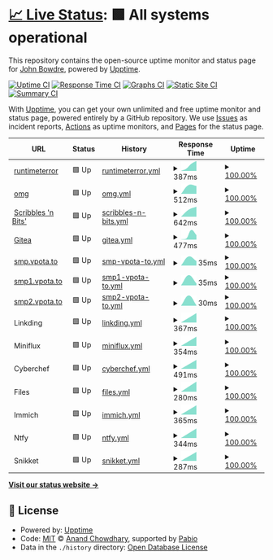 # [📈 Live Status](https://jbowdre.github.io/upptime): <!--live status--> **🟩 All systems operational**

This repository contains the open-source uptime monitor and status page for [John Bowdre](runtimeterror.dev), powered by [Upptime](https://github.com/upptime/upptime).

[![Uptime CI](https://github.com/jbowdre/upptime/workflows/Uptime%20CI/badge.svg)](https://github.com/jbowdre/upptime/actions?query=workflow%3A%22Uptime+CI%22)
[![Response Time CI](https://github.com/jbowdre/upptime/workflows/Response%20Time%20CI/badge.svg)](https://github.com/jbowdre/upptime/actions?query=workflow%3A%22Response+Time+CI%22)
[![Graphs CI](https://github.com/jbowdre/upptime/workflows/Graphs%20CI/badge.svg)](https://github.com/jbowdre/upptime/actions?query=workflow%3A%22Graphs+CI%22)
[![Static Site CI](https://github.com/jbowdre/upptime/workflows/Static%20Site%20CI/badge.svg)](https://github.com/jbowdre/upptime/actions?query=workflow%3A%22Static+Site+CI%22)
[![Summary CI](https://github.com/jbowdre/upptime/workflows/Summary%20CI/badge.svg)](https://github.com/jbowdre/upptime/actions?query=workflow%3A%22Summary+CI%22)

With [Upptime](https://upptime.js.org), you can get your own unlimited and free uptime monitor and status page, powered entirely by a GitHub repository. We use [Issues](https://github.com/jbowdre/upptime/issues) as incident reports, [Actions](https://github.com/jbowdre/upptime/actions) as uptime monitors, and [Pages](https://jbowdre.github.io/upptime) for the status page.

<!--start: status pages-->
<!-- This summary is generated by Upptime (https://github.com/upptime/upptime) -->
<!-- Do not edit this manually, your changes will be overwritten -->
<!-- prettier-ignore -->
| URL | Status | History | Response Time | Uptime |
| --- | ------ | ------- | ------------- | ------ |
| <img alt="" src="https://icons.duckduckgo.com/ip3/runtimeterror.dev.ico" height="13"> [runtimeterror](https://runtimeterror.dev) | 🟩 Up | [runtimeterror.yml](https://github.com/jbowdre/upptime/commits/HEAD/history/runtimeterror.yml) | <details><summary><img alt="Response time graph" src="./graphs/runtimeterror/response-time-week.png" height="20"> 387ms</summary><br><a href="https://upptime.jbowdre.lol/history/runtimeterror"><img alt="Response time 387" src="https://img.shields.io/endpoint?url=https%3A%2F%2Fraw.githubusercontent.com%2Fjbowdre%2Fupptime%2FHEAD%2Fapi%2Fruntimeterror%2Fresponse-time.json"></a><br><a href="https://upptime.jbowdre.lol/history/runtimeterror"><img alt="24-hour response time 387" src="https://img.shields.io/endpoint?url=https%3A%2F%2Fraw.githubusercontent.com%2Fjbowdre%2Fupptime%2FHEAD%2Fapi%2Fruntimeterror%2Fresponse-time-day.json"></a><br><a href="https://upptime.jbowdre.lol/history/runtimeterror"><img alt="7-day response time 387" src="https://img.shields.io/endpoint?url=https%3A%2F%2Fraw.githubusercontent.com%2Fjbowdre%2Fupptime%2FHEAD%2Fapi%2Fruntimeterror%2Fresponse-time-week.json"></a><br><a href="https://upptime.jbowdre.lol/history/runtimeterror"><img alt="30-day response time 387" src="https://img.shields.io/endpoint?url=https%3A%2F%2Fraw.githubusercontent.com%2Fjbowdre%2Fupptime%2FHEAD%2Fapi%2Fruntimeterror%2Fresponse-time-month.json"></a><br><a href="https://upptime.jbowdre.lol/history/runtimeterror"><img alt="1-year response time 387" src="https://img.shields.io/endpoint?url=https%3A%2F%2Fraw.githubusercontent.com%2Fjbowdre%2Fupptime%2FHEAD%2Fapi%2Fruntimeterror%2Fresponse-time-year.json"></a></details> | <details><summary><a href="https://upptime.jbowdre.lol/history/runtimeterror">100.00%</a></summary><a href="https://upptime.jbowdre.lol/history/runtimeterror"><img alt="All-time uptime 100.00%" src="https://img.shields.io/endpoint?url=https%3A%2F%2Fraw.githubusercontent.com%2Fjbowdre%2Fupptime%2FHEAD%2Fapi%2Fruntimeterror%2Fuptime.json"></a><br><a href="https://upptime.jbowdre.lol/history/runtimeterror"><img alt="24-hour uptime 100.00%" src="https://img.shields.io/endpoint?url=https%3A%2F%2Fraw.githubusercontent.com%2Fjbowdre%2Fupptime%2FHEAD%2Fapi%2Fruntimeterror%2Fuptime-day.json"></a><br><a href="https://upptime.jbowdre.lol/history/runtimeterror"><img alt="7-day uptime 100.00%" src="https://img.shields.io/endpoint?url=https%3A%2F%2Fraw.githubusercontent.com%2Fjbowdre%2Fupptime%2FHEAD%2Fapi%2Fruntimeterror%2Fuptime-week.json"></a><br><a href="https://upptime.jbowdre.lol/history/runtimeterror"><img alt="30-day uptime 100.00%" src="https://img.shields.io/endpoint?url=https%3A%2F%2Fraw.githubusercontent.com%2Fjbowdre%2Fupptime%2FHEAD%2Fapi%2Fruntimeterror%2Fuptime-month.json"></a><br><a href="https://upptime.jbowdre.lol/history/runtimeterror"><img alt="1-year uptime 100.00%" src="https://img.shields.io/endpoint?url=https%3A%2F%2Fraw.githubusercontent.com%2Fjbowdre%2Fupptime%2FHEAD%2Fapi%2Fruntimeterror%2Fuptime-year.json"></a></details>
| <img alt="" src="https://icons.duckduckgo.com/ip3/jbowdre.lol.ico" height="13"> [omg](https://jbowdre.lol) | 🟩 Up | [omg.yml](https://github.com/jbowdre/upptime/commits/HEAD/history/omg.yml) | <details><summary><img alt="Response time graph" src="./graphs/omg/response-time-week.png" height="20"> 512ms</summary><br><a href="https://upptime.jbowdre.lol/history/omg"><img alt="Response time 512" src="https://img.shields.io/endpoint?url=https%3A%2F%2Fraw.githubusercontent.com%2Fjbowdre%2Fupptime%2FHEAD%2Fapi%2Fomg%2Fresponse-time.json"></a><br><a href="https://upptime.jbowdre.lol/history/omg"><img alt="24-hour response time 512" src="https://img.shields.io/endpoint?url=https%3A%2F%2Fraw.githubusercontent.com%2Fjbowdre%2Fupptime%2FHEAD%2Fapi%2Fomg%2Fresponse-time-day.json"></a><br><a href="https://upptime.jbowdre.lol/history/omg"><img alt="7-day response time 512" src="https://img.shields.io/endpoint?url=https%3A%2F%2Fraw.githubusercontent.com%2Fjbowdre%2Fupptime%2FHEAD%2Fapi%2Fomg%2Fresponse-time-week.json"></a><br><a href="https://upptime.jbowdre.lol/history/omg"><img alt="30-day response time 512" src="https://img.shields.io/endpoint?url=https%3A%2F%2Fraw.githubusercontent.com%2Fjbowdre%2Fupptime%2FHEAD%2Fapi%2Fomg%2Fresponse-time-month.json"></a><br><a href="https://upptime.jbowdre.lol/history/omg"><img alt="1-year response time 512" src="https://img.shields.io/endpoint?url=https%3A%2F%2Fraw.githubusercontent.com%2Fjbowdre%2Fupptime%2FHEAD%2Fapi%2Fomg%2Fresponse-time-year.json"></a></details> | <details><summary><a href="https://upptime.jbowdre.lol/history/omg">100.00%</a></summary><a href="https://upptime.jbowdre.lol/history/omg"><img alt="All-time uptime 100.00%" src="https://img.shields.io/endpoint?url=https%3A%2F%2Fraw.githubusercontent.com%2Fjbowdre%2Fupptime%2FHEAD%2Fapi%2Fomg%2Fuptime.json"></a><br><a href="https://upptime.jbowdre.lol/history/omg"><img alt="24-hour uptime 100.00%" src="https://img.shields.io/endpoint?url=https%3A%2F%2Fraw.githubusercontent.com%2Fjbowdre%2Fupptime%2FHEAD%2Fapi%2Fomg%2Fuptime-day.json"></a><br><a href="https://upptime.jbowdre.lol/history/omg"><img alt="7-day uptime 100.00%" src="https://img.shields.io/endpoint?url=https%3A%2F%2Fraw.githubusercontent.com%2Fjbowdre%2Fupptime%2FHEAD%2Fapi%2Fomg%2Fuptime-week.json"></a><br><a href="https://upptime.jbowdre.lol/history/omg"><img alt="30-day uptime 100.00%" src="https://img.shields.io/endpoint?url=https%3A%2F%2Fraw.githubusercontent.com%2Fjbowdre%2Fupptime%2FHEAD%2Fapi%2Fomg%2Fuptime-month.json"></a><br><a href="https://upptime.jbowdre.lol/history/omg"><img alt="1-year uptime 100.00%" src="https://img.shields.io/endpoint?url=https%3A%2F%2Fraw.githubusercontent.com%2Fjbowdre%2Fupptime%2FHEAD%2Fapi%2Fomg%2Fuptime-year.json"></a></details>
| <img alt="" src="https://icons.duckduckgo.com/ip3/scribbles.jbowdre.lol.ico" height="13"> [Scribbles 'n Bits'](https://scribbles.jbowdre.lol) | 🟩 Up | [scribbles-n-bits.yml](https://github.com/jbowdre/upptime/commits/HEAD/history/scribbles-n-bits.yml) | <details><summary><img alt="Response time graph" src="./graphs/scribbles-n-bits/response-time-week.png" height="20"> 642ms</summary><br><a href="https://upptime.jbowdre.lol/history/scribbles-n-bits"><img alt="Response time 642" src="https://img.shields.io/endpoint?url=https%3A%2F%2Fraw.githubusercontent.com%2Fjbowdre%2Fupptime%2FHEAD%2Fapi%2Fscribbles-n-bits%2Fresponse-time.json"></a><br><a href="https://upptime.jbowdre.lol/history/scribbles-n-bits"><img alt="24-hour response time 642" src="https://img.shields.io/endpoint?url=https%3A%2F%2Fraw.githubusercontent.com%2Fjbowdre%2Fupptime%2FHEAD%2Fapi%2Fscribbles-n-bits%2Fresponse-time-day.json"></a><br><a href="https://upptime.jbowdre.lol/history/scribbles-n-bits"><img alt="7-day response time 642" src="https://img.shields.io/endpoint?url=https%3A%2F%2Fraw.githubusercontent.com%2Fjbowdre%2Fupptime%2FHEAD%2Fapi%2Fscribbles-n-bits%2Fresponse-time-week.json"></a><br><a href="https://upptime.jbowdre.lol/history/scribbles-n-bits"><img alt="30-day response time 642" src="https://img.shields.io/endpoint?url=https%3A%2F%2Fraw.githubusercontent.com%2Fjbowdre%2Fupptime%2FHEAD%2Fapi%2Fscribbles-n-bits%2Fresponse-time-month.json"></a><br><a href="https://upptime.jbowdre.lol/history/scribbles-n-bits"><img alt="1-year response time 642" src="https://img.shields.io/endpoint?url=https%3A%2F%2Fraw.githubusercontent.com%2Fjbowdre%2Fupptime%2FHEAD%2Fapi%2Fscribbles-n-bits%2Fresponse-time-year.json"></a></details> | <details><summary><a href="https://upptime.jbowdre.lol/history/scribbles-n-bits">100.00%</a></summary><a href="https://upptime.jbowdre.lol/history/scribbles-n-bits"><img alt="All-time uptime 100.00%" src="https://img.shields.io/endpoint?url=https%3A%2F%2Fraw.githubusercontent.com%2Fjbowdre%2Fupptime%2FHEAD%2Fapi%2Fscribbles-n-bits%2Fuptime.json"></a><br><a href="https://upptime.jbowdre.lol/history/scribbles-n-bits"><img alt="24-hour uptime 100.00%" src="https://img.shields.io/endpoint?url=https%3A%2F%2Fraw.githubusercontent.com%2Fjbowdre%2Fupptime%2FHEAD%2Fapi%2Fscribbles-n-bits%2Fuptime-day.json"></a><br><a href="https://upptime.jbowdre.lol/history/scribbles-n-bits"><img alt="7-day uptime 100.00%" src="https://img.shields.io/endpoint?url=https%3A%2F%2Fraw.githubusercontent.com%2Fjbowdre%2Fupptime%2FHEAD%2Fapi%2Fscribbles-n-bits%2Fuptime-week.json"></a><br><a href="https://upptime.jbowdre.lol/history/scribbles-n-bits"><img alt="30-day uptime 100.00%" src="https://img.shields.io/endpoint?url=https%3A%2F%2Fraw.githubusercontent.com%2Fjbowdre%2Fupptime%2FHEAD%2Fapi%2Fscribbles-n-bits%2Fuptime-month.json"></a><br><a href="https://upptime.jbowdre.lol/history/scribbles-n-bits"><img alt="1-year uptime 100.00%" src="https://img.shields.io/endpoint?url=https%3A%2F%2Fraw.githubusercontent.com%2Fjbowdre%2Fupptime%2FHEAD%2Fapi%2Fscribbles-n-bits%2Fuptime-year.json"></a></details>
| <img alt="" src="https://icons.duckduckgo.com/ip3/git.bowdre.net.ico" height="13"> [Gitea](https://git.bowdre.net) | 🟩 Up | [gitea.yml](https://github.com/jbowdre/upptime/commits/HEAD/history/gitea.yml) | <details><summary><img alt="Response time graph" src="./graphs/gitea/response-time-week.png" height="20"> 477ms</summary><br><a href="https://upptime.jbowdre.lol/history/gitea"><img alt="Response time 477" src="https://img.shields.io/endpoint?url=https%3A%2F%2Fraw.githubusercontent.com%2Fjbowdre%2Fupptime%2FHEAD%2Fapi%2Fgitea%2Fresponse-time.json"></a><br><a href="https://upptime.jbowdre.lol/history/gitea"><img alt="24-hour response time 477" src="https://img.shields.io/endpoint?url=https%3A%2F%2Fraw.githubusercontent.com%2Fjbowdre%2Fupptime%2FHEAD%2Fapi%2Fgitea%2Fresponse-time-day.json"></a><br><a href="https://upptime.jbowdre.lol/history/gitea"><img alt="7-day response time 477" src="https://img.shields.io/endpoint?url=https%3A%2F%2Fraw.githubusercontent.com%2Fjbowdre%2Fupptime%2FHEAD%2Fapi%2Fgitea%2Fresponse-time-week.json"></a><br><a href="https://upptime.jbowdre.lol/history/gitea"><img alt="30-day response time 477" src="https://img.shields.io/endpoint?url=https%3A%2F%2Fraw.githubusercontent.com%2Fjbowdre%2Fupptime%2FHEAD%2Fapi%2Fgitea%2Fresponse-time-month.json"></a><br><a href="https://upptime.jbowdre.lol/history/gitea"><img alt="1-year response time 477" src="https://img.shields.io/endpoint?url=https%3A%2F%2Fraw.githubusercontent.com%2Fjbowdre%2Fupptime%2FHEAD%2Fapi%2Fgitea%2Fresponse-time-year.json"></a></details> | <details><summary><a href="https://upptime.jbowdre.lol/history/gitea">100.00%</a></summary><a href="https://upptime.jbowdre.lol/history/gitea"><img alt="All-time uptime 100.00%" src="https://img.shields.io/endpoint?url=https%3A%2F%2Fraw.githubusercontent.com%2Fjbowdre%2Fupptime%2FHEAD%2Fapi%2Fgitea%2Fuptime.json"></a><br><a href="https://upptime.jbowdre.lol/history/gitea"><img alt="24-hour uptime 100.00%" src="https://img.shields.io/endpoint?url=https%3A%2F%2Fraw.githubusercontent.com%2Fjbowdre%2Fupptime%2FHEAD%2Fapi%2Fgitea%2Fuptime-day.json"></a><br><a href="https://upptime.jbowdre.lol/history/gitea"><img alt="7-day uptime 100.00%" src="https://img.shields.io/endpoint?url=https%3A%2F%2Fraw.githubusercontent.com%2Fjbowdre%2Fupptime%2FHEAD%2Fapi%2Fgitea%2Fuptime-week.json"></a><br><a href="https://upptime.jbowdre.lol/history/gitea"><img alt="30-day uptime 100.00%" src="https://img.shields.io/endpoint?url=https%3A%2F%2Fraw.githubusercontent.com%2Fjbowdre%2Fupptime%2FHEAD%2Fapi%2Fgitea%2Fuptime-month.json"></a><br><a href="https://upptime.jbowdre.lol/history/gitea"><img alt="1-year uptime 100.00%" src="https://img.shields.io/endpoint?url=https%3A%2F%2Fraw.githubusercontent.com%2Fjbowdre%2Fupptime%2FHEAD%2Fapi%2Fgitea%2Fuptime-year.json"></a></details>
| <img alt="" src="https://icons.duckduckgo.com/ip3/null.ico" height="13"> [smp.vpota.to](smp.vpota.to) | 🟩 Up | [smp-vpota-to.yml](https://github.com/jbowdre/upptime/commits/HEAD/history/smp-vpota-to.yml) | <details><summary><img alt="Response time graph" src="./graphs/smp-vpota-to/response-time-week.png" height="20"> 35ms</summary><br><a href="https://upptime.jbowdre.lol/history/smp-vpota-to"><img alt="Response time 35" src="https://img.shields.io/endpoint?url=https%3A%2F%2Fraw.githubusercontent.com%2Fjbowdre%2Fupptime%2FHEAD%2Fapi%2Fsmp-vpota-to%2Fresponse-time.json"></a><br><a href="https://upptime.jbowdre.lol/history/smp-vpota-to"><img alt="24-hour response time 35" src="https://img.shields.io/endpoint?url=https%3A%2F%2Fraw.githubusercontent.com%2Fjbowdre%2Fupptime%2FHEAD%2Fapi%2Fsmp-vpota-to%2Fresponse-time-day.json"></a><br><a href="https://upptime.jbowdre.lol/history/smp-vpota-to"><img alt="7-day response time 35" src="https://img.shields.io/endpoint?url=https%3A%2F%2Fraw.githubusercontent.com%2Fjbowdre%2Fupptime%2FHEAD%2Fapi%2Fsmp-vpota-to%2Fresponse-time-week.json"></a><br><a href="https://upptime.jbowdre.lol/history/smp-vpota-to"><img alt="30-day response time 35" src="https://img.shields.io/endpoint?url=https%3A%2F%2Fraw.githubusercontent.com%2Fjbowdre%2Fupptime%2FHEAD%2Fapi%2Fsmp-vpota-to%2Fresponse-time-month.json"></a><br><a href="https://upptime.jbowdre.lol/history/smp-vpota-to"><img alt="1-year response time 35" src="https://img.shields.io/endpoint?url=https%3A%2F%2Fraw.githubusercontent.com%2Fjbowdre%2Fupptime%2FHEAD%2Fapi%2Fsmp-vpota-to%2Fresponse-time-year.json"></a></details> | <details><summary><a href="https://upptime.jbowdre.lol/history/smp-vpota-to">100.00%</a></summary><a href="https://upptime.jbowdre.lol/history/smp-vpota-to"><img alt="All-time uptime 100.00%" src="https://img.shields.io/endpoint?url=https%3A%2F%2Fraw.githubusercontent.com%2Fjbowdre%2Fupptime%2FHEAD%2Fapi%2Fsmp-vpota-to%2Fuptime.json"></a><br><a href="https://upptime.jbowdre.lol/history/smp-vpota-to"><img alt="24-hour uptime 100.00%" src="https://img.shields.io/endpoint?url=https%3A%2F%2Fraw.githubusercontent.com%2Fjbowdre%2Fupptime%2FHEAD%2Fapi%2Fsmp-vpota-to%2Fuptime-day.json"></a><br><a href="https://upptime.jbowdre.lol/history/smp-vpota-to"><img alt="7-day uptime 100.00%" src="https://img.shields.io/endpoint?url=https%3A%2F%2Fraw.githubusercontent.com%2Fjbowdre%2Fupptime%2FHEAD%2Fapi%2Fsmp-vpota-to%2Fuptime-week.json"></a><br><a href="https://upptime.jbowdre.lol/history/smp-vpota-to"><img alt="30-day uptime 100.00%" src="https://img.shields.io/endpoint?url=https%3A%2F%2Fraw.githubusercontent.com%2Fjbowdre%2Fupptime%2FHEAD%2Fapi%2Fsmp-vpota-to%2Fuptime-month.json"></a><br><a href="https://upptime.jbowdre.lol/history/smp-vpota-to"><img alt="1-year uptime 100.00%" src="https://img.shields.io/endpoint?url=https%3A%2F%2Fraw.githubusercontent.com%2Fjbowdre%2Fupptime%2FHEAD%2Fapi%2Fsmp-vpota-to%2Fuptime-year.json"></a></details>
| <img alt="" src="https://icons.duckduckgo.com/ip3/null.ico" height="13"> [smp1.vpota.to](smp1.vpota.to) | 🟩 Up | [smp1-vpota-to.yml](https://github.com/jbowdre/upptime/commits/HEAD/history/smp1-vpota-to.yml) | <details><summary><img alt="Response time graph" src="./graphs/smp1-vpota-to/response-time-week.png" height="20"> 35ms</summary><br><a href="https://upptime.jbowdre.lol/history/smp1-vpota-to"><img alt="Response time 35" src="https://img.shields.io/endpoint?url=https%3A%2F%2Fraw.githubusercontent.com%2Fjbowdre%2Fupptime%2FHEAD%2Fapi%2Fsmp1-vpota-to%2Fresponse-time.json"></a><br><a href="https://upptime.jbowdre.lol/history/smp1-vpota-to"><img alt="24-hour response time 35" src="https://img.shields.io/endpoint?url=https%3A%2F%2Fraw.githubusercontent.com%2Fjbowdre%2Fupptime%2FHEAD%2Fapi%2Fsmp1-vpota-to%2Fresponse-time-day.json"></a><br><a href="https://upptime.jbowdre.lol/history/smp1-vpota-to"><img alt="7-day response time 35" src="https://img.shields.io/endpoint?url=https%3A%2F%2Fraw.githubusercontent.com%2Fjbowdre%2Fupptime%2FHEAD%2Fapi%2Fsmp1-vpota-to%2Fresponse-time-week.json"></a><br><a href="https://upptime.jbowdre.lol/history/smp1-vpota-to"><img alt="30-day response time 35" src="https://img.shields.io/endpoint?url=https%3A%2F%2Fraw.githubusercontent.com%2Fjbowdre%2Fupptime%2FHEAD%2Fapi%2Fsmp1-vpota-to%2Fresponse-time-month.json"></a><br><a href="https://upptime.jbowdre.lol/history/smp1-vpota-to"><img alt="1-year response time 35" src="https://img.shields.io/endpoint?url=https%3A%2F%2Fraw.githubusercontent.com%2Fjbowdre%2Fupptime%2FHEAD%2Fapi%2Fsmp1-vpota-to%2Fresponse-time-year.json"></a></details> | <details><summary><a href="https://upptime.jbowdre.lol/history/smp1-vpota-to">100.00%</a></summary><a href="https://upptime.jbowdre.lol/history/smp1-vpota-to"><img alt="All-time uptime 100.00%" src="https://img.shields.io/endpoint?url=https%3A%2F%2Fraw.githubusercontent.com%2Fjbowdre%2Fupptime%2FHEAD%2Fapi%2Fsmp1-vpota-to%2Fuptime.json"></a><br><a href="https://upptime.jbowdre.lol/history/smp1-vpota-to"><img alt="24-hour uptime 100.00%" src="https://img.shields.io/endpoint?url=https%3A%2F%2Fraw.githubusercontent.com%2Fjbowdre%2Fupptime%2FHEAD%2Fapi%2Fsmp1-vpota-to%2Fuptime-day.json"></a><br><a href="https://upptime.jbowdre.lol/history/smp1-vpota-to"><img alt="7-day uptime 100.00%" src="https://img.shields.io/endpoint?url=https%3A%2F%2Fraw.githubusercontent.com%2Fjbowdre%2Fupptime%2FHEAD%2Fapi%2Fsmp1-vpota-to%2Fuptime-week.json"></a><br><a href="https://upptime.jbowdre.lol/history/smp1-vpota-to"><img alt="30-day uptime 100.00%" src="https://img.shields.io/endpoint?url=https%3A%2F%2Fraw.githubusercontent.com%2Fjbowdre%2Fupptime%2FHEAD%2Fapi%2Fsmp1-vpota-to%2Fuptime-month.json"></a><br><a href="https://upptime.jbowdre.lol/history/smp1-vpota-to"><img alt="1-year uptime 100.00%" src="https://img.shields.io/endpoint?url=https%3A%2F%2Fraw.githubusercontent.com%2Fjbowdre%2Fupptime%2FHEAD%2Fapi%2Fsmp1-vpota-to%2Fuptime-year.json"></a></details>
| <img alt="" src="https://icons.duckduckgo.com/ip3/null.ico" height="13"> [smp2.vpota.to](smp2.vpota.to) | 🟩 Up | [smp2-vpota-to.yml](https://github.com/jbowdre/upptime/commits/HEAD/history/smp2-vpota-to.yml) | <details><summary><img alt="Response time graph" src="./graphs/smp2-vpota-to/response-time-week.png" height="20"> 30ms</summary><br><a href="https://upptime.jbowdre.lol/history/smp2-vpota-to"><img alt="Response time 30" src="https://img.shields.io/endpoint?url=https%3A%2F%2Fraw.githubusercontent.com%2Fjbowdre%2Fupptime%2FHEAD%2Fapi%2Fsmp2-vpota-to%2Fresponse-time.json"></a><br><a href="https://upptime.jbowdre.lol/history/smp2-vpota-to"><img alt="24-hour response time 30" src="https://img.shields.io/endpoint?url=https%3A%2F%2Fraw.githubusercontent.com%2Fjbowdre%2Fupptime%2FHEAD%2Fapi%2Fsmp2-vpota-to%2Fresponse-time-day.json"></a><br><a href="https://upptime.jbowdre.lol/history/smp2-vpota-to"><img alt="7-day response time 30" src="https://img.shields.io/endpoint?url=https%3A%2F%2Fraw.githubusercontent.com%2Fjbowdre%2Fupptime%2FHEAD%2Fapi%2Fsmp2-vpota-to%2Fresponse-time-week.json"></a><br><a href="https://upptime.jbowdre.lol/history/smp2-vpota-to"><img alt="30-day response time 30" src="https://img.shields.io/endpoint?url=https%3A%2F%2Fraw.githubusercontent.com%2Fjbowdre%2Fupptime%2FHEAD%2Fapi%2Fsmp2-vpota-to%2Fresponse-time-month.json"></a><br><a href="https://upptime.jbowdre.lol/history/smp2-vpota-to"><img alt="1-year response time 30" src="https://img.shields.io/endpoint?url=https%3A%2F%2Fraw.githubusercontent.com%2Fjbowdre%2Fupptime%2FHEAD%2Fapi%2Fsmp2-vpota-to%2Fresponse-time-year.json"></a></details> | <details><summary><a href="https://upptime.jbowdre.lol/history/smp2-vpota-to">100.00%</a></summary><a href="https://upptime.jbowdre.lol/history/smp2-vpota-to"><img alt="All-time uptime 100.00%" src="https://img.shields.io/endpoint?url=https%3A%2F%2Fraw.githubusercontent.com%2Fjbowdre%2Fupptime%2FHEAD%2Fapi%2Fsmp2-vpota-to%2Fuptime.json"></a><br><a href="https://upptime.jbowdre.lol/history/smp2-vpota-to"><img alt="24-hour uptime 100.00%" src="https://img.shields.io/endpoint?url=https%3A%2F%2Fraw.githubusercontent.com%2Fjbowdre%2Fupptime%2FHEAD%2Fapi%2Fsmp2-vpota-to%2Fuptime-day.json"></a><br><a href="https://upptime.jbowdre.lol/history/smp2-vpota-to"><img alt="7-day uptime 100.00%" src="https://img.shields.io/endpoint?url=https%3A%2F%2Fraw.githubusercontent.com%2Fjbowdre%2Fupptime%2FHEAD%2Fapi%2Fsmp2-vpota-to%2Fuptime-week.json"></a><br><a href="https://upptime.jbowdre.lol/history/smp2-vpota-to"><img alt="30-day uptime 100.00%" src="https://img.shields.io/endpoint?url=https%3A%2F%2Fraw.githubusercontent.com%2Fjbowdre%2Fupptime%2FHEAD%2Fapi%2Fsmp2-vpota-to%2Fuptime-month.json"></a><br><a href="https://upptime.jbowdre.lol/history/smp2-vpota-to"><img alt="1-year uptime 100.00%" src="https://img.shields.io/endpoint?url=https%3A%2F%2Fraw.githubusercontent.com%2Fjbowdre%2Fupptime%2FHEAD%2Fapi%2Fsmp2-vpota-to%2Fuptime-year.json"></a></details>
| <img alt="" src="https://icons.duckduckgo.com/ip3/null.ico" height="13"> Linkding | 🟩 Up | [linkding.yml](https://github.com/jbowdre/upptime/commits/HEAD/history/linkding.yml) | <details><summary><img alt="Response time graph" src="./graphs/linkding/response-time-week.png" height="20"> 367ms</summary><br><a href="https://upptime.jbowdre.lol/history/linkding"><img alt="Response time 367" src="https://img.shields.io/endpoint?url=https%3A%2F%2Fraw.githubusercontent.com%2Fjbowdre%2Fupptime%2FHEAD%2Fapi%2Flinkding%2Fresponse-time.json"></a><br><a href="https://upptime.jbowdre.lol/history/linkding"><img alt="24-hour response time 367" src="https://img.shields.io/endpoint?url=https%3A%2F%2Fraw.githubusercontent.com%2Fjbowdre%2Fupptime%2FHEAD%2Fapi%2Flinkding%2Fresponse-time-day.json"></a><br><a href="https://upptime.jbowdre.lol/history/linkding"><img alt="7-day response time 367" src="https://img.shields.io/endpoint?url=https%3A%2F%2Fraw.githubusercontent.com%2Fjbowdre%2Fupptime%2FHEAD%2Fapi%2Flinkding%2Fresponse-time-week.json"></a><br><a href="https://upptime.jbowdre.lol/history/linkding"><img alt="30-day response time 367" src="https://img.shields.io/endpoint?url=https%3A%2F%2Fraw.githubusercontent.com%2Fjbowdre%2Fupptime%2FHEAD%2Fapi%2Flinkding%2Fresponse-time-month.json"></a><br><a href="https://upptime.jbowdre.lol/history/linkding"><img alt="1-year response time 367" src="https://img.shields.io/endpoint?url=https%3A%2F%2Fraw.githubusercontent.com%2Fjbowdre%2Fupptime%2FHEAD%2Fapi%2Flinkding%2Fresponse-time-year.json"></a></details> | <details><summary><a href="https://upptime.jbowdre.lol/history/linkding">100.00%</a></summary><a href="https://upptime.jbowdre.lol/history/linkding"><img alt="All-time uptime 100.00%" src="https://img.shields.io/endpoint?url=https%3A%2F%2Fraw.githubusercontent.com%2Fjbowdre%2Fupptime%2FHEAD%2Fapi%2Flinkding%2Fuptime.json"></a><br><a href="https://upptime.jbowdre.lol/history/linkding"><img alt="24-hour uptime 100.00%" src="https://img.shields.io/endpoint?url=https%3A%2F%2Fraw.githubusercontent.com%2Fjbowdre%2Fupptime%2FHEAD%2Fapi%2Flinkding%2Fuptime-day.json"></a><br><a href="https://upptime.jbowdre.lol/history/linkding"><img alt="7-day uptime 100.00%" src="https://img.shields.io/endpoint?url=https%3A%2F%2Fraw.githubusercontent.com%2Fjbowdre%2Fupptime%2FHEAD%2Fapi%2Flinkding%2Fuptime-week.json"></a><br><a href="https://upptime.jbowdre.lol/history/linkding"><img alt="30-day uptime 100.00%" src="https://img.shields.io/endpoint?url=https%3A%2F%2Fraw.githubusercontent.com%2Fjbowdre%2Fupptime%2FHEAD%2Fapi%2Flinkding%2Fuptime-month.json"></a><br><a href="https://upptime.jbowdre.lol/history/linkding"><img alt="1-year uptime 100.00%" src="https://img.shields.io/endpoint?url=https%3A%2F%2Fraw.githubusercontent.com%2Fjbowdre%2Fupptime%2FHEAD%2Fapi%2Flinkding%2Fuptime-year.json"></a></details>
| <img alt="" src="https://icons.duckduckgo.com/ip3/null.ico" height="13"> Miniflux | 🟩 Up | [miniflux.yml](https://github.com/jbowdre/upptime/commits/HEAD/history/miniflux.yml) | <details><summary><img alt="Response time graph" src="./graphs/miniflux/response-time-week.png" height="20"> 354ms</summary><br><a href="https://upptime.jbowdre.lol/history/miniflux"><img alt="Response time 354" src="https://img.shields.io/endpoint?url=https%3A%2F%2Fraw.githubusercontent.com%2Fjbowdre%2Fupptime%2FHEAD%2Fapi%2Fminiflux%2Fresponse-time.json"></a><br><a href="https://upptime.jbowdre.lol/history/miniflux"><img alt="24-hour response time 354" src="https://img.shields.io/endpoint?url=https%3A%2F%2Fraw.githubusercontent.com%2Fjbowdre%2Fupptime%2FHEAD%2Fapi%2Fminiflux%2Fresponse-time-day.json"></a><br><a href="https://upptime.jbowdre.lol/history/miniflux"><img alt="7-day response time 354" src="https://img.shields.io/endpoint?url=https%3A%2F%2Fraw.githubusercontent.com%2Fjbowdre%2Fupptime%2FHEAD%2Fapi%2Fminiflux%2Fresponse-time-week.json"></a><br><a href="https://upptime.jbowdre.lol/history/miniflux"><img alt="30-day response time 354" src="https://img.shields.io/endpoint?url=https%3A%2F%2Fraw.githubusercontent.com%2Fjbowdre%2Fupptime%2FHEAD%2Fapi%2Fminiflux%2Fresponse-time-month.json"></a><br><a href="https://upptime.jbowdre.lol/history/miniflux"><img alt="1-year response time 354" src="https://img.shields.io/endpoint?url=https%3A%2F%2Fraw.githubusercontent.com%2Fjbowdre%2Fupptime%2FHEAD%2Fapi%2Fminiflux%2Fresponse-time-year.json"></a></details> | <details><summary><a href="https://upptime.jbowdre.lol/history/miniflux">100.00%</a></summary><a href="https://upptime.jbowdre.lol/history/miniflux"><img alt="All-time uptime 100.00%" src="https://img.shields.io/endpoint?url=https%3A%2F%2Fraw.githubusercontent.com%2Fjbowdre%2Fupptime%2FHEAD%2Fapi%2Fminiflux%2Fuptime.json"></a><br><a href="https://upptime.jbowdre.lol/history/miniflux"><img alt="24-hour uptime 100.00%" src="https://img.shields.io/endpoint?url=https%3A%2F%2Fraw.githubusercontent.com%2Fjbowdre%2Fupptime%2FHEAD%2Fapi%2Fminiflux%2Fuptime-day.json"></a><br><a href="https://upptime.jbowdre.lol/history/miniflux"><img alt="7-day uptime 100.00%" src="https://img.shields.io/endpoint?url=https%3A%2F%2Fraw.githubusercontent.com%2Fjbowdre%2Fupptime%2FHEAD%2Fapi%2Fminiflux%2Fuptime-week.json"></a><br><a href="https://upptime.jbowdre.lol/history/miniflux"><img alt="30-day uptime 100.00%" src="https://img.shields.io/endpoint?url=https%3A%2F%2Fraw.githubusercontent.com%2Fjbowdre%2Fupptime%2FHEAD%2Fapi%2Fminiflux%2Fuptime-month.json"></a><br><a href="https://upptime.jbowdre.lol/history/miniflux"><img alt="1-year uptime 100.00%" src="https://img.shields.io/endpoint?url=https%3A%2F%2Fraw.githubusercontent.com%2Fjbowdre%2Fupptime%2FHEAD%2Fapi%2Fminiflux%2Fuptime-year.json"></a></details>
| <img alt="" src="https://icons.duckduckgo.com/ip3/null.ico" height="13"> Cyberchef | 🟩 Up | [cyberchef.yml](https://github.com/jbowdre/upptime/commits/HEAD/history/cyberchef.yml) | <details><summary><img alt="Response time graph" src="./graphs/cyberchef/response-time-week.png" height="20"> 491ms</summary><br><a href="https://upptime.jbowdre.lol/history/cyberchef"><img alt="Response time 491" src="https://img.shields.io/endpoint?url=https%3A%2F%2Fraw.githubusercontent.com%2Fjbowdre%2Fupptime%2FHEAD%2Fapi%2Fcyberchef%2Fresponse-time.json"></a><br><a href="https://upptime.jbowdre.lol/history/cyberchef"><img alt="24-hour response time 491" src="https://img.shields.io/endpoint?url=https%3A%2F%2Fraw.githubusercontent.com%2Fjbowdre%2Fupptime%2FHEAD%2Fapi%2Fcyberchef%2Fresponse-time-day.json"></a><br><a href="https://upptime.jbowdre.lol/history/cyberchef"><img alt="7-day response time 491" src="https://img.shields.io/endpoint?url=https%3A%2F%2Fraw.githubusercontent.com%2Fjbowdre%2Fupptime%2FHEAD%2Fapi%2Fcyberchef%2Fresponse-time-week.json"></a><br><a href="https://upptime.jbowdre.lol/history/cyberchef"><img alt="30-day response time 491" src="https://img.shields.io/endpoint?url=https%3A%2F%2Fraw.githubusercontent.com%2Fjbowdre%2Fupptime%2FHEAD%2Fapi%2Fcyberchef%2Fresponse-time-month.json"></a><br><a href="https://upptime.jbowdre.lol/history/cyberchef"><img alt="1-year response time 491" src="https://img.shields.io/endpoint?url=https%3A%2F%2Fraw.githubusercontent.com%2Fjbowdre%2Fupptime%2FHEAD%2Fapi%2Fcyberchef%2Fresponse-time-year.json"></a></details> | <details><summary><a href="https://upptime.jbowdre.lol/history/cyberchef">100.00%</a></summary><a href="https://upptime.jbowdre.lol/history/cyberchef"><img alt="All-time uptime 100.00%" src="https://img.shields.io/endpoint?url=https%3A%2F%2Fraw.githubusercontent.com%2Fjbowdre%2Fupptime%2FHEAD%2Fapi%2Fcyberchef%2Fuptime.json"></a><br><a href="https://upptime.jbowdre.lol/history/cyberchef"><img alt="24-hour uptime 100.00%" src="https://img.shields.io/endpoint?url=https%3A%2F%2Fraw.githubusercontent.com%2Fjbowdre%2Fupptime%2FHEAD%2Fapi%2Fcyberchef%2Fuptime-day.json"></a><br><a href="https://upptime.jbowdre.lol/history/cyberchef"><img alt="7-day uptime 100.00%" src="https://img.shields.io/endpoint?url=https%3A%2F%2Fraw.githubusercontent.com%2Fjbowdre%2Fupptime%2FHEAD%2Fapi%2Fcyberchef%2Fuptime-week.json"></a><br><a href="https://upptime.jbowdre.lol/history/cyberchef"><img alt="30-day uptime 100.00%" src="https://img.shields.io/endpoint?url=https%3A%2F%2Fraw.githubusercontent.com%2Fjbowdre%2Fupptime%2FHEAD%2Fapi%2Fcyberchef%2Fuptime-month.json"></a><br><a href="https://upptime.jbowdre.lol/history/cyberchef"><img alt="1-year uptime 100.00%" src="https://img.shields.io/endpoint?url=https%3A%2F%2Fraw.githubusercontent.com%2Fjbowdre%2Fupptime%2FHEAD%2Fapi%2Fcyberchef%2Fuptime-year.json"></a></details>
| <img alt="" src="https://icons.duckduckgo.com/ip3/null.ico" height="13"> Files | 🟩 Up | [files.yml](https://github.com/jbowdre/upptime/commits/HEAD/history/files.yml) | <details><summary><img alt="Response time graph" src="./graphs/files/response-time-week.png" height="20"> 280ms</summary><br><a href="https://upptime.jbowdre.lol/history/files"><img alt="Response time 280" src="https://img.shields.io/endpoint?url=https%3A%2F%2Fraw.githubusercontent.com%2Fjbowdre%2Fupptime%2FHEAD%2Fapi%2Ffiles%2Fresponse-time.json"></a><br><a href="https://upptime.jbowdre.lol/history/files"><img alt="24-hour response time 280" src="https://img.shields.io/endpoint?url=https%3A%2F%2Fraw.githubusercontent.com%2Fjbowdre%2Fupptime%2FHEAD%2Fapi%2Ffiles%2Fresponse-time-day.json"></a><br><a href="https://upptime.jbowdre.lol/history/files"><img alt="7-day response time 280" src="https://img.shields.io/endpoint?url=https%3A%2F%2Fraw.githubusercontent.com%2Fjbowdre%2Fupptime%2FHEAD%2Fapi%2Ffiles%2Fresponse-time-week.json"></a><br><a href="https://upptime.jbowdre.lol/history/files"><img alt="30-day response time 280" src="https://img.shields.io/endpoint?url=https%3A%2F%2Fraw.githubusercontent.com%2Fjbowdre%2Fupptime%2FHEAD%2Fapi%2Ffiles%2Fresponse-time-month.json"></a><br><a href="https://upptime.jbowdre.lol/history/files"><img alt="1-year response time 280" src="https://img.shields.io/endpoint?url=https%3A%2F%2Fraw.githubusercontent.com%2Fjbowdre%2Fupptime%2FHEAD%2Fapi%2Ffiles%2Fresponse-time-year.json"></a></details> | <details><summary><a href="https://upptime.jbowdre.lol/history/files">100.00%</a></summary><a href="https://upptime.jbowdre.lol/history/files"><img alt="All-time uptime 100.00%" src="https://img.shields.io/endpoint?url=https%3A%2F%2Fraw.githubusercontent.com%2Fjbowdre%2Fupptime%2FHEAD%2Fapi%2Ffiles%2Fuptime.json"></a><br><a href="https://upptime.jbowdre.lol/history/files"><img alt="24-hour uptime 100.00%" src="https://img.shields.io/endpoint?url=https%3A%2F%2Fraw.githubusercontent.com%2Fjbowdre%2Fupptime%2FHEAD%2Fapi%2Ffiles%2Fuptime-day.json"></a><br><a href="https://upptime.jbowdre.lol/history/files"><img alt="7-day uptime 100.00%" src="https://img.shields.io/endpoint?url=https%3A%2F%2Fraw.githubusercontent.com%2Fjbowdre%2Fupptime%2FHEAD%2Fapi%2Ffiles%2Fuptime-week.json"></a><br><a href="https://upptime.jbowdre.lol/history/files"><img alt="30-day uptime 100.00%" src="https://img.shields.io/endpoint?url=https%3A%2F%2Fraw.githubusercontent.com%2Fjbowdre%2Fupptime%2FHEAD%2Fapi%2Ffiles%2Fuptime-month.json"></a><br><a href="https://upptime.jbowdre.lol/history/files"><img alt="1-year uptime 100.00%" src="https://img.shields.io/endpoint?url=https%3A%2F%2Fraw.githubusercontent.com%2Fjbowdre%2Fupptime%2FHEAD%2Fapi%2Ffiles%2Fuptime-year.json"></a></details>
| <img alt="" src="https://icons.duckduckgo.com/ip3/null.ico" height="13"> Immich | 🟩 Up | [immich.yml](https://github.com/jbowdre/upptime/commits/HEAD/history/immich.yml) | <details><summary><img alt="Response time graph" src="./graphs/immich/response-time-week.png" height="20"> 365ms</summary><br><a href="https://upptime.jbowdre.lol/history/immich"><img alt="Response time 365" src="https://img.shields.io/endpoint?url=https%3A%2F%2Fraw.githubusercontent.com%2Fjbowdre%2Fupptime%2FHEAD%2Fapi%2Fimmich%2Fresponse-time.json"></a><br><a href="https://upptime.jbowdre.lol/history/immich"><img alt="24-hour response time 365" src="https://img.shields.io/endpoint?url=https%3A%2F%2Fraw.githubusercontent.com%2Fjbowdre%2Fupptime%2FHEAD%2Fapi%2Fimmich%2Fresponse-time-day.json"></a><br><a href="https://upptime.jbowdre.lol/history/immich"><img alt="7-day response time 365" src="https://img.shields.io/endpoint?url=https%3A%2F%2Fraw.githubusercontent.com%2Fjbowdre%2Fupptime%2FHEAD%2Fapi%2Fimmich%2Fresponse-time-week.json"></a><br><a href="https://upptime.jbowdre.lol/history/immich"><img alt="30-day response time 365" src="https://img.shields.io/endpoint?url=https%3A%2F%2Fraw.githubusercontent.com%2Fjbowdre%2Fupptime%2FHEAD%2Fapi%2Fimmich%2Fresponse-time-month.json"></a><br><a href="https://upptime.jbowdre.lol/history/immich"><img alt="1-year response time 365" src="https://img.shields.io/endpoint?url=https%3A%2F%2Fraw.githubusercontent.com%2Fjbowdre%2Fupptime%2FHEAD%2Fapi%2Fimmich%2Fresponse-time-year.json"></a></details> | <details><summary><a href="https://upptime.jbowdre.lol/history/immich">100.00%</a></summary><a href="https://upptime.jbowdre.lol/history/immich"><img alt="All-time uptime 100.00%" src="https://img.shields.io/endpoint?url=https%3A%2F%2Fraw.githubusercontent.com%2Fjbowdre%2Fupptime%2FHEAD%2Fapi%2Fimmich%2Fuptime.json"></a><br><a href="https://upptime.jbowdre.lol/history/immich"><img alt="24-hour uptime 100.00%" src="https://img.shields.io/endpoint?url=https%3A%2F%2Fraw.githubusercontent.com%2Fjbowdre%2Fupptime%2FHEAD%2Fapi%2Fimmich%2Fuptime-day.json"></a><br><a href="https://upptime.jbowdre.lol/history/immich"><img alt="7-day uptime 100.00%" src="https://img.shields.io/endpoint?url=https%3A%2F%2Fraw.githubusercontent.com%2Fjbowdre%2Fupptime%2FHEAD%2Fapi%2Fimmich%2Fuptime-week.json"></a><br><a href="https://upptime.jbowdre.lol/history/immich"><img alt="30-day uptime 100.00%" src="https://img.shields.io/endpoint?url=https%3A%2F%2Fraw.githubusercontent.com%2Fjbowdre%2Fupptime%2FHEAD%2Fapi%2Fimmich%2Fuptime-month.json"></a><br><a href="https://upptime.jbowdre.lol/history/immich"><img alt="1-year uptime 100.00%" src="https://img.shields.io/endpoint?url=https%3A%2F%2Fraw.githubusercontent.com%2Fjbowdre%2Fupptime%2FHEAD%2Fapi%2Fimmich%2Fuptime-year.json"></a></details>
| <img alt="" src="https://icons.duckduckgo.com/ip3/null.ico" height="13"> Ntfy | 🟩 Up | [ntfy.yml](https://github.com/jbowdre/upptime/commits/HEAD/history/ntfy.yml) | <details><summary><img alt="Response time graph" src="./graphs/ntfy/response-time-week.png" height="20"> 344ms</summary><br><a href="https://upptime.jbowdre.lol/history/ntfy"><img alt="Response time 344" src="https://img.shields.io/endpoint?url=https%3A%2F%2Fraw.githubusercontent.com%2Fjbowdre%2Fupptime%2FHEAD%2Fapi%2Fntfy%2Fresponse-time.json"></a><br><a href="https://upptime.jbowdre.lol/history/ntfy"><img alt="24-hour response time 344" src="https://img.shields.io/endpoint?url=https%3A%2F%2Fraw.githubusercontent.com%2Fjbowdre%2Fupptime%2FHEAD%2Fapi%2Fntfy%2Fresponse-time-day.json"></a><br><a href="https://upptime.jbowdre.lol/history/ntfy"><img alt="7-day response time 344" src="https://img.shields.io/endpoint?url=https%3A%2F%2Fraw.githubusercontent.com%2Fjbowdre%2Fupptime%2FHEAD%2Fapi%2Fntfy%2Fresponse-time-week.json"></a><br><a href="https://upptime.jbowdre.lol/history/ntfy"><img alt="30-day response time 344" src="https://img.shields.io/endpoint?url=https%3A%2F%2Fraw.githubusercontent.com%2Fjbowdre%2Fupptime%2FHEAD%2Fapi%2Fntfy%2Fresponse-time-month.json"></a><br><a href="https://upptime.jbowdre.lol/history/ntfy"><img alt="1-year response time 344" src="https://img.shields.io/endpoint?url=https%3A%2F%2Fraw.githubusercontent.com%2Fjbowdre%2Fupptime%2FHEAD%2Fapi%2Fntfy%2Fresponse-time-year.json"></a></details> | <details><summary><a href="https://upptime.jbowdre.lol/history/ntfy">100.00%</a></summary><a href="https://upptime.jbowdre.lol/history/ntfy"><img alt="All-time uptime 100.00%" src="https://img.shields.io/endpoint?url=https%3A%2F%2Fraw.githubusercontent.com%2Fjbowdre%2Fupptime%2FHEAD%2Fapi%2Fntfy%2Fuptime.json"></a><br><a href="https://upptime.jbowdre.lol/history/ntfy"><img alt="24-hour uptime 100.00%" src="https://img.shields.io/endpoint?url=https%3A%2F%2Fraw.githubusercontent.com%2Fjbowdre%2Fupptime%2FHEAD%2Fapi%2Fntfy%2Fuptime-day.json"></a><br><a href="https://upptime.jbowdre.lol/history/ntfy"><img alt="7-day uptime 100.00%" src="https://img.shields.io/endpoint?url=https%3A%2F%2Fraw.githubusercontent.com%2Fjbowdre%2Fupptime%2FHEAD%2Fapi%2Fntfy%2Fuptime-week.json"></a><br><a href="https://upptime.jbowdre.lol/history/ntfy"><img alt="30-day uptime 100.00%" src="https://img.shields.io/endpoint?url=https%3A%2F%2Fraw.githubusercontent.com%2Fjbowdre%2Fupptime%2FHEAD%2Fapi%2Fntfy%2Fuptime-month.json"></a><br><a href="https://upptime.jbowdre.lol/history/ntfy"><img alt="1-year uptime 100.00%" src="https://img.shields.io/endpoint?url=https%3A%2F%2Fraw.githubusercontent.com%2Fjbowdre%2Fupptime%2FHEAD%2Fapi%2Fntfy%2Fuptime-year.json"></a></details>
| <img alt="" src="https://icons.duckduckgo.com/ip3/null.ico" height="13"> Snikket | 🟩 Up | [snikket.yml](https://github.com/jbowdre/upptime/commits/HEAD/history/snikket.yml) | <details><summary><img alt="Response time graph" src="./graphs/snikket/response-time-week.png" height="20"> 287ms</summary><br><a href="https://upptime.jbowdre.lol/history/snikket"><img alt="Response time 287" src="https://img.shields.io/endpoint?url=https%3A%2F%2Fraw.githubusercontent.com%2Fjbowdre%2Fupptime%2FHEAD%2Fapi%2Fsnikket%2Fresponse-time.json"></a><br><a href="https://upptime.jbowdre.lol/history/snikket"><img alt="24-hour response time 287" src="https://img.shields.io/endpoint?url=https%3A%2F%2Fraw.githubusercontent.com%2Fjbowdre%2Fupptime%2FHEAD%2Fapi%2Fsnikket%2Fresponse-time-day.json"></a><br><a href="https://upptime.jbowdre.lol/history/snikket"><img alt="7-day response time 287" src="https://img.shields.io/endpoint?url=https%3A%2F%2Fraw.githubusercontent.com%2Fjbowdre%2Fupptime%2FHEAD%2Fapi%2Fsnikket%2Fresponse-time-week.json"></a><br><a href="https://upptime.jbowdre.lol/history/snikket"><img alt="30-day response time 287" src="https://img.shields.io/endpoint?url=https%3A%2F%2Fraw.githubusercontent.com%2Fjbowdre%2Fupptime%2FHEAD%2Fapi%2Fsnikket%2Fresponse-time-month.json"></a><br><a href="https://upptime.jbowdre.lol/history/snikket"><img alt="1-year response time 287" src="https://img.shields.io/endpoint?url=https%3A%2F%2Fraw.githubusercontent.com%2Fjbowdre%2Fupptime%2FHEAD%2Fapi%2Fsnikket%2Fresponse-time-year.json"></a></details> | <details><summary><a href="https://upptime.jbowdre.lol/history/snikket">100.00%</a></summary><a href="https://upptime.jbowdre.lol/history/snikket"><img alt="All-time uptime 100.00%" src="https://img.shields.io/endpoint?url=https%3A%2F%2Fraw.githubusercontent.com%2Fjbowdre%2Fupptime%2FHEAD%2Fapi%2Fsnikket%2Fuptime.json"></a><br><a href="https://upptime.jbowdre.lol/history/snikket"><img alt="24-hour uptime 100.00%" src="https://img.shields.io/endpoint?url=https%3A%2F%2Fraw.githubusercontent.com%2Fjbowdre%2Fupptime%2FHEAD%2Fapi%2Fsnikket%2Fuptime-day.json"></a><br><a href="https://upptime.jbowdre.lol/history/snikket"><img alt="7-day uptime 100.00%" src="https://img.shields.io/endpoint?url=https%3A%2F%2Fraw.githubusercontent.com%2Fjbowdre%2Fupptime%2FHEAD%2Fapi%2Fsnikket%2Fuptime-week.json"></a><br><a href="https://upptime.jbowdre.lol/history/snikket"><img alt="30-day uptime 100.00%" src="https://img.shields.io/endpoint?url=https%3A%2F%2Fraw.githubusercontent.com%2Fjbowdre%2Fupptime%2FHEAD%2Fapi%2Fsnikket%2Fuptime-month.json"></a><br><a href="https://upptime.jbowdre.lol/history/snikket"><img alt="1-year uptime 100.00%" src="https://img.shields.io/endpoint?url=https%3A%2F%2Fraw.githubusercontent.com%2Fjbowdre%2Fupptime%2FHEAD%2Fapi%2Fsnikket%2Fuptime-year.json"></a></details>

<!--end: status pages-->

[**Visit our status website →**](https://jbowdre.github.io/upptime)

## 📄 License

- Powered by: [Upptime](https://github.com/upptime/upptime)
- Code: [MIT](./LICENSE) © [Anand Chowdhary](https://anandchowdhary.com), supported by [Pabio](https://pabio.com)
- Data in the `./history` directory: [Open Database License](https://opendatacommons.org/licenses/odbl/1-0/)
